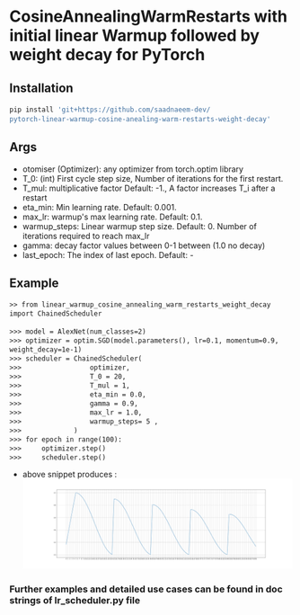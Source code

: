 # CosineAnnealingWarmRestarts with initial linear Warmup followed by weight decay for PyTorch

## Installation
```bash
pip install 'git+https://github.com/saadnaeem-dev/
pytorch-linear-warmup-cosine-anealing-warm-restarts-weight-decay'
```

## Args
- otomiser (Optimizer): any optimizer from torch.optim library
- T_0: (int) First cycle step size, Number of iterations for the first restart.
- T_mul: multiplicative factor Default: -1., A factor increases T_i after a restart
- eta_min: Min learning rate. Default: 0.001.
- max_lr: warmup's max learning rate. Default: 0.1.
- warmup_steps: Linear warmup step size. Default: 0. Number of iterations required to reach max_lr
- gamma: decay factor values between 0-1 between (1.0 no decay)
- last_epoch: The index of last epoch. Default: -

## Example
```
>> from linear_warmup_cosine_annealing_warm_restarts_weight_decay import ChainedScheduler

>>> model = AlexNet(num_classes=2)
>>> optimizer = optim.SGD(model.parameters(), lr=0.1, momentum=0.9, weight_decay=1e-1)
>>> scheduler = ChainedScheduler(
>>>                 optimizer,
>>>                 T_0 = 20,
>>>                 T_mul = 1,
>>>                 eta_min = 0.0,
>>>                 gamma = 0.9,
>>>                 max_lr = 1.0,
>>>                 warmup_steps= 5 ,
>>>             )
>>> for epoch in range(100):
>>>     optimizer.step()
>>>     scheduler.step()
```
- above snippet produces : 
![exampleUsingAllOptions](./plots/InitialWarmup_with_CosineAnealingWithWarmRestarts_and_WeightDecay.png "exampleUsingAllOptions")

### Further examples and detailed use cases can be found in doc strings of lr_scheduler.py file